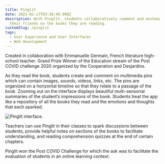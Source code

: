 ```yaml
---
title: Pinglit
date: 2021-02-17T03:36:49.998Z
description: With Pinglit, students collaboratively comment and exchange with
  their friends on the books they are reading.
customSlug: /pinglit
tags:
  - User Experience and User Interfaces
  - Web development
---
```


Created in collaboration with Emmanuelle Germain, French literature high-school teacher.
Grand Prize Winner of the Education stream of the Post COVID challenge 2020 organized by the Cooperation and Desjardins.

As they read the book, students create and comment on multimedia pins which can contain images, sounds, videos, links, etc. The pins are organized on a horizontal timeline so that they relate to a passage of the book. Zooming out on the interface displays beautiful multi-sensorial summaries of the student’s impressions of the book. Students treat the app like a repository of all the books they read and the emotions and thoughts that each sparked.

![Pinglit interface](pinglit_1.png).

Teachers can use Pinglit in their classes to spark discussions between students, provide helpful notes on sections of the books to facilitate understanding, and reading comprehension quizzes at the end of certain chapters.

Pinglit won the Post COVID Challenge for which the ask was to facilitate the evaluation of students in an online learning context.
